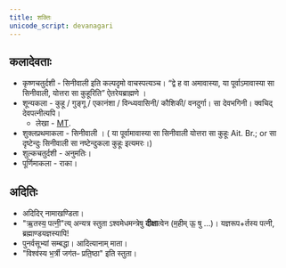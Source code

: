 ```yaml
---
title: शक्तिः
unicode_script: devanagari
---
```


## कलादेवताः
- कृष्णचतुर्दशी - सिनीवाली इति कल्पदृमो वाचस्पत्यञ्च। “द्वे ह वा अमावास्या, या पूर्वाऽमावास्या सा सिनीवाली, योत्तरा सा कुहूरिति” ऐतरेयब्राह्मणे । 
- शून्यकला - कुहू / गुङ्गू / एकानंशा / विन्ध्यवासिनी/ कौशिकी/ वनदुर्गा। सा देवभगिनी। क्वचिद् देवपत्नीत्यपि।
    - लेखा - [MT](https://manasataramgini.wordpress.com/2006/11/01/ekanamsha-in-nastika-myth-making-and-implications-for-astika-paurano-tantric-history/amp/?__twitter_impression=true).
- शुक्लप्रथमाकला - सिनीवाली । ( या पूर्वामावास्या सा सिनीवाली योत्तरा सा कुहूः Ait. Br.; or सा दृष्टेन्दुः सिनीवाली सा नष्टेन्दुकला कुहूः इत्यमरः।)
- शुल्कचतुर्दशी - अनुमतिः।
- पूर्णिमाकला - राका।

## अदितिः
- अदिदिर् नामाखण्डिता।
- "ऋ॒तस्य॒ पत्नी॒"त्य् अन्यत्र स्तुता ऽश्वमेधमन्त्रेषु **दीक्षा**त्वेन (म॒हीम् ऊ॒ षु …)। यज्ञरूप+र्तस्य पत्नी, ब्रह्माण्डयज्ञस्यापि!
- पुनर्वसूभ्यां सम्बद्धा। आदित्यानाम् माता।
- "विश्व॑स्य भ॒र्त्री जग॑तᳶ प्रति॒ष्ठा" इति स्तुता। 
